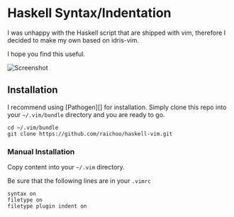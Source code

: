 Haskell Syntax/Indentation
==========================

I was unhappy with the Haskell script that are
shipped with vim, therefore I decided to make my
own based on idris-vim.

I hope you find this useful.

![Screenshot](http://raichoo.github.io/images/haskell-vim.png)

## Installation

I recommend using [Pathogen][] for installation. Simply clone
this repo into your `~/.vim/bundle` directory and you are ready to go.

    cd ~/.vim/bundle
    git clone https://github.com/raichoo/haskell-vim.git

### Manual Installation

Copy content into your `~/.vim` directory.

Be sure that the following lines are in your
`.vimrc`


    syntax on
    filetype on
    filetype plugin indent on

